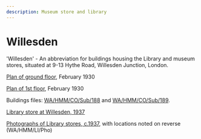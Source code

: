 ```yaml
---
description: Museum store and library
---
```


# Willesden

'Willesden' - An abbreviation for buildings housing the Library and museum stores, situated at 9-13 Hythe Road, Willesden Junction, London.

[Plan of ground floor](https://wellcomecollection.org/works/mzh7vr6b/), February 1930

[Plan of 1st floor](https://wellcomecollection.org/works/r6ceuvp5), February 1930

Buildings files: [WA/HMM/CO/Sub/188](https://wellcomecollection.org/works/tsvcgas4) and [WA/HMM/CO/Sub/189](https://wellcomecollection.org/works/snx7zfe2). 

[Library store at Willesden, 1937](https://wellcomecollection.org/works/afek8yqz)

[Photographs of Library stores, c.1937](https://wellcomecollection.org/works/n25bv8tp/items?canvas=17&langCode=false), with locations noted on reverse \(WA/HMM/LI/Pho\)



